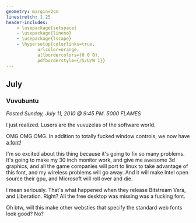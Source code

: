 ```yaml
---
geometry: margin=2cm
linestretch: 1.25
header-includes:
    - \usepackage{setspace}
    - \usepackage{lineno}
    - \usepackage{lscape}
    - \hypersetup{colorlinks=true,
            urlcolor=orange,
            allbordercolors={0 0 0},
            pdfborderstyle={/S/U/W 1}}
---
```

## July
### Vuvubuntu

[//p132]: # (https://web.archive.org/web/20151026163058/http://linuxhaters.blogspot.com/2010/07/vuvubuntu.html)

*Posted Sunday, July 11, 2010 @ 9:45 PM. 5000 FLAMES*

I just realized. Lusers are the vuvuzelas of the software world.

OMG OMG OMG. In addition to totally fucked window controls, we now have [a
font][264]!

[264]: http://design.canonical.com/2010/07/the-ubuntu-font/

I'm so excited about this thing because it's going to fix so many problems. It's
going to make my 30 inch monitor work, and give me awesome 3d graphics, and all
the game companies will port to linux to take advantage of this font, and my
wireless problems will go away. And it will make Intel open source their gpu,
and Microsoft will roll over and die.

I mean seriously. That's what happened when they release Bitstream Vera, and
Liberation. Right? All the free desktop was missing was a fucking font.

Oh btw, will this make other websties that specify the standard web fonts look
good? No?
